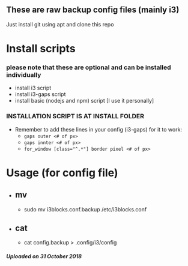 ## These are raw backup config files (mainly i3)

Just install git using apt and clone this repo

# Install scripts
### please note that these are optional and can be installed individually
- install i3 script
- install i3-gaps script
- install basic (nodejs and npm) script [I use it personally]

### INSTALLATION SCRIPT IS AT INSTALL FOLDER
- Remember to add these lines in your config (i3-gaps) for it to work:
    - `gaps outer <# of px>`
    - `gaps innter <# of px>`
    - `for_window [class="^.*"] border pixel <# of px>`

# Usage (for config file)
- ## mv
    - sudo mv i3blocks.conf.backup /etc/i3blocks.conf
- ## cat
    - cat config.backup > .config/i3/config

##### Uploaded on 31 October 2018
